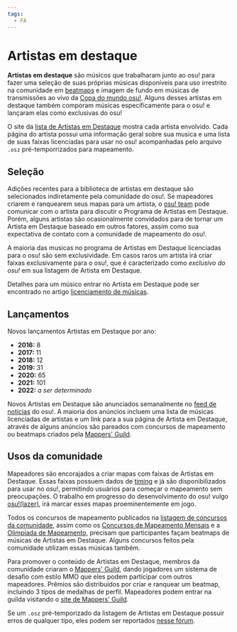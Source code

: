 ```yaml
---
tags:
  - FA
---
```


# Artistas em destaque

**Artistas em destaque** são músicos que trabalharam junto ao osu! para fazer uma seleção de suas próprias músicas disponíveis para uso irrestrito na comunidade em [beatmaps](/wiki/Beatmap) e imagem de fundo em músicas de transmissões ao vivo da [Copa do mundo osu!](/wiki/Tournaments#osu!-world-cup). Alguns desses artistas em destaque também comporam músicas específicamente para o osu! e lançaram elas como exclusivas do osu!

O site da [lista de Artistas em Destaque](https://osu.ppy.sh/beatmaps/artists) mostra cada artista envolvido. Cada página do artista possui uma informação geral sobre sua musica e uma lista de suas faixas licenciadas para usar no osu! acompanhadas pelo arquivo `.osz` pré-temporrizados para mapeamento.

## Seleção

Adições recentes para a biblioteca de artistas em destaque são selecionados indiretamente pela comunidade do osu!. Se mapeadores criarem e ranquearem seus mapas para um artista, o [osu! team](/wiki/People/The_Team) pode comunicar com o artista para discutir o Programa de Artistas em Destaque. Porém, alguns artistas são ocasionalmente convidados para de tornar um Artista em Destaque baseado em outros fatores, assim como sua expectativa de contato com a comunidade de mapeamento do osu!.

A maioria das musicas no programa de Artistas em Destaque licenciadas para o osu! são sem exclusividade. Em casos raros um artista irá criar faixas exclusivamente para o osu!, que é caracterizado como *exclusivo do osu!* em sua listagem de Artista em Destaque.

Detalhes para um músico entrar no Artista em Destaque pode ser encontrado no artigo [licenciamento de músicas](/wiki/Legal/Music_licensing).

## Lançamentos

Novos lançamentos Artistas em Destaque por ano:

- **2016:** 8
- **2017:** 11
- **2018:** 12
- **2019:** 31
- **2020:** 65
- **2021:** 101
- **2022:** *a ser determinado*

Novos Artistas em Destaque são anunciados semanalmente no [feed de notícias](https://osu.ppy.sh/home/news) do osu!. A maioria dos anúncios incluem uma lista de músicas licenciadas de artistas e um link para a sua página de Artista em Destaque, através de alguns anúncios são pareados com concursos de mapeamento ou beatmaps criados pela [Mappers' Guild](/wiki/Community/Mappers_Guild).

## Usos da comunidade

Mapeadores são encorajados a criar mapas com faixas de Artistas em Destaque. Essas faixas possuem dados de [timing](/wiki/Client/Beatmap_editor/Timing) e já são disponibilizados para usar no osu!, permitindo usuários para começar o mapeamento sem preocupações. O trabalho em progresso do desenvolvimento do osu! vulgo [osu!(lazer)](https://github.com/ppy/osu/releases)<!-- TODO: wiki link needs own page -->, irá marcar esses mapas proeminentemente em jogo.

Todos os concursos de mapeamento publicados na [listagem de concursos da comunidade](https://osu.ppy.sh/community/contests), assim como os [Concursos de Mapeamento Mensais](/wiki/Contests/Monthly_Beatmapping_Contest) e a [Olimpíada de Mapeamento](/wiki/Contests/Mapping_Olympiad), precisam que participantes façam beatmaps de músicas de Artistas em Destaque. Alguns concursos feitos pela comunidade utilizam essas músicas também.

Para promover o conteúdo de Artistas em Destaque, membros da comunidade criaram o [Mappers' Guild](/wiki/Community/Mappers_Guild), dando jogadores um sistema de desafio com estilo MMO que eles podem participar com outros mapeadores. Prêmios são distribuídos por criar e ranquear um beatmap, incluindo 3 tipos de medalhas de perfil<!-- TODO: profile badges article -->. Mapeadores podem entrar na guilda visitando o [site de Mappers' Guild](https://mappersguild.com/).

Se um `.osz` pré-temporizado da listagem de Artistas em Destaque possuir erros de qualquer tipo, eles podem ser reportados [nesse fórum](https://osu.ppy.sh/community/forums/topics/783985).
